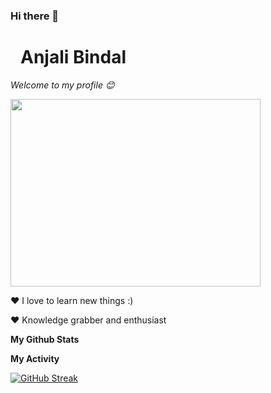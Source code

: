 ### Hi there 👋   

<h1 dir="auto"><a id="user-content-anjali" class="anchor" aria-hidden="true" href="#anjali"><svg class="octicon octicon-link" viewBox="0 0 16 16" version="1.1" width="16" height="16" aria-hidden="true"></a>Anjali Bindal</h1>

_Welcome to my profile 😊_

<div align="start">
  <img src="https://camo.githubusercontent.com/374987f773148e46b1851b9e3bc4bf71b182562dd002620ef3e4263cb3997130/68747470733a2f2f6d69726f2e6d656469756d2e636f6d2f6d61782f3837352f312a7164415731546a434e353768316c6275757a766368672e676966" width="400" height="300"/>
</div>

♥ I love to learn new things :)

♥ Knowledge grabber and enthusiast




**My Github Stats**




**My Activity**

[![GitHub Streak](https://github-readme-streak-stats.herokuapp.com?user=anjali628&theme=gruvbox)](https://git.io/streak-stats)



<!--
**anjali628/anjali628** is a ✨ _special_ ✨ repository because its `README.md` (this file) appears on your GitHub profile.

Here are some ideas to get you started:

- 🔭 I’m currently working on ...
- 🌱 I’m currently learning ...
- 👯 I’m looking to collaborate on ...
- 🤔 I’m looking for help with ...
- 💬 Ask me about ...
- 📫 How to reach me: ...
- 😄 Pronouns: ...
- ⚡ Fun fact: ...
-->
